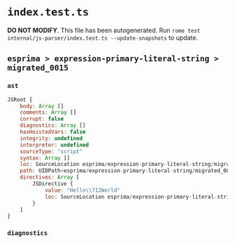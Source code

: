 # `index.test.ts`

**DO NOT MODIFY**. This file has been autogenerated. Run `rome test internal/js-parser/index.test.ts --update-snapshots` to update.

## `esprima > expression-primary-literal-string > migrated_0015`

### `ast`

```javascript
JSRoot {
	body: Array []
	comments: Array []
	corrupt: false
	diagnostics: Array []
	hasHoistedVars: false
	integrity: undefined
	interpreter: undefined
	sourceType: "script"
	syntax: Array []
	loc: SourceLocation esprima/expression-primary-literal-string/migrated_0015/input.js 1:0-1:16
	path: UIDPath<esprima/expression-primary-literal-string/migrated_0015/input.js>
	directives: Array [
		JSDirective {
			value: "Hello\\712World"
			loc: SourceLocation esprima/expression-primary-literal-string/migrated_0015/input.js 1:0-1:16
		}
	]
}
```

### `diagnostics`

```

```
